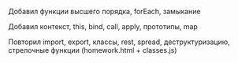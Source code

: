 Добавил функции высшего порядка, forEach, замыкание

Добавил контекст, this, bind, call, apply, прототипы, map

Повторил import, export, классы, rest, spread, деструктуризацию, стрелочные функции (homework.html + classes.js)
